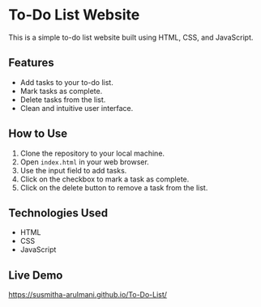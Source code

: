 
# To-Do List Website

This is a simple to-do list website built using HTML, CSS, and JavaScript.

## Features

- Add tasks to your to-do list.
- Mark tasks as complete.
- Delete tasks from the list.
- Clean and intuitive user interface.

## How to Use

1. Clone the repository to your local machine.
2. Open `index.html` in your web browser.
3. Use the input field to add tasks.
4. Click on the checkbox to mark a task as complete.
5. Click on the delete button to remove a task from the list.

## Technologies Used

- HTML
- CSS
- JavaScript

## Live Demo

https://susmitha-arulmani.github.io/To-Do-List/
